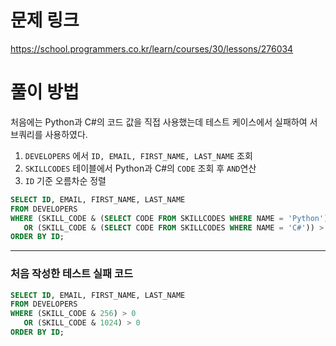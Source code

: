# 문제 링크

https://school.programmers.co.kr/learn/courses/30/lessons/276034

# 풀이 방법

처음에는 Python과 C#의 코드 값을 직접 사용했는데 테스트 케이스에서 실패하여 서브쿼리를 사용하였다.

1. `DEVELOPERS` 에서 `ID, EMAIL, FIRST_NAME, LAST_NAME` 조회
2. `SKILLCODES` 테이블에서 Python과 C#의 `CODE` 조회 후 `AND`연산
3. `ID` 기준 오름차순 정렬

```sql 
SELECT ID, EMAIL, FIRST_NAME, LAST_NAME
FROM DEVELOPERS
WHERE (SKILL_CODE & (SELECT CODE FROM SKILLCODES WHERE NAME = 'Python')) > 0
   OR (SKILL_CODE & (SELECT CODE FROM SKILLCODES WHERE NAME = 'C#')) > 0
ORDER BY ID;
```

--- 

### 처음 작성한 테스트 실패 코드

```sql 
SELECT ID, EMAIL, FIRST_NAME, LAST_NAME
FROM DEVELOPERS
WHERE (SKILL_CODE & 256) > 0
   OR (SKILL_CODE & 1024) > 0
ORDER BY ID;
```